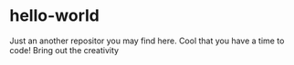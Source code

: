 # hello-world
Just an another repositor you may find here. 
Cool that you have a time to code! Bring out the creativity

